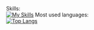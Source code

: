 Skills:<br/>
[![My Skills](https://skillicons.dev/icons?i=js,ts,python,golang,html,css,vue,nuxtjs,angular,react,nestjs,nodejs,mongodb)](https://skillicons.dev)
Most used languages:<br/>
[![Top Langs](https://github-readme-stats.vercel.app/api/top-langs/?username=wanarsanPhaiii&layout=compact)](https://github.com/anuraghazra/github-readme-stats)
<!--
**wanarsanPhaiii/wanarsanPhaiii** is a ✨ _special_ ✨ repository because its `README.md` (this file) appears on your GitHub profile.

Here are some ideas to get you started:

- 🔭 I’m currently working on ...
- 🌱 I’m currently learning ...
- 👯 I’m looking to collaborate on ...
- 🤔 I’m looking for help with ...
- 💬 Ask me about ...
- 📫 How to reach me: ...
- 😄 Pronouns: ...
- ⚡ Fun fact: ...
-->
